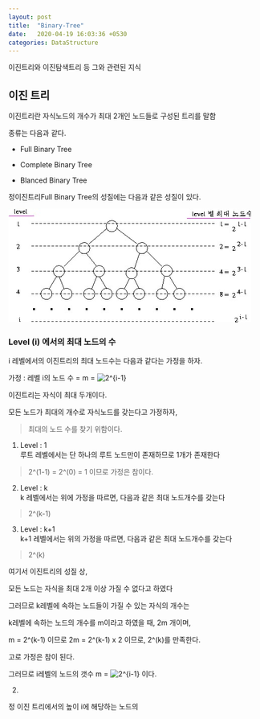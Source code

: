 ```yaml
---
layout: post
title:  "Binary-Tree"
date:   2020-04-19 16:03:36 +0530
categories: DataStructure
---
```


이진트리와 이진탐색트리 등 그와 관련된 지식

## 이진 트리

이진트리란 자식노드의 개수가 최대 2개인 노드들로 구성된 트리를 말함

종류는 다음과 같다.

- Full Binary Tree

- Complete Binary Tree

- Blanced Binary Tree

정이진트리Full Binary Tree의 성질에는 다음과 같은 성질이 있다.

![](/assets/post/full_binary_tree.jpg)

### Level (i) 에서의 최대 노드의 수

i 레벨에서의 이진트리의 최대 노드수는 다음과 같다는 가정을 하자.

가정 : 레벨 i의 노드 수 = m = <img src="https://latex.codecogs.com/gif.latex?2^{i-1}" title="2^{i-1}" />


이진트리는 자식이 최대 두개이다.

모든 노드가 최대의 개수로 자식노드를 갖는다고 가정하자,
> 최대의 노드 수를 찾기 위함이다.

1. Level : 1 <br/>
루트 레벨에서는 단 하나의 루트 노드만이 존재하므로 1개가 존재한다
> 2^(1-1) = 2^(0) = 1 이므로 가정은 참이다.

2. Level : k<br/>
k 레벨에서는 위에 가정을 따르면, 다음과 같은 최대 노드개수를 갖는다
> 2^(k-1) 

3. Level : k+1<br/>
k+1 레벨에서는 위의 가정을 따르면, 다음과 같은 최대 노드개수를 갖는다
> 2^(k) 

여기서 이진트리의 성질 상, 

모든 노드는 자식을 최대 2개 이상 가질 수 없다고 하였다

그러므로 k레벨에 속하는 노드들이 가질 수 있는 자식의 개수는

k레벨에 속하는 노드의 개수를 m이라고 하였을 때, 2m 개이며,

m = 2^(k-1) 이므로 2m = 2^(k-1) x 2 이므로, 2^(k)를 만족한다.

고로 가정은 참이 된다.

그러므로 i레벨의 노드의 갯수 m  = <img src="https://latex.codecogs.com/gif.latex?2^{i-1}" title="2^{i-1}" /> 이다.

2. 

정 이진 트리에서의 높이 i에 해당하는 노드의

<br/>
<br/>


